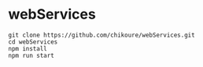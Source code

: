 # webServices

````
git clone https://github.com/chikoure/webServices.git
cd webServices
npm install
npm run start
````
